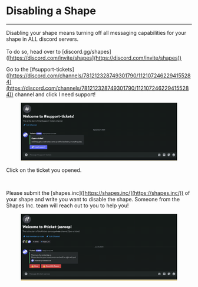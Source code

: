 # Disabling a Shape

***

Disabling your shape means turning off all messaging capabilities for your shape in ALL discord servers. \
\
To do so, head over to \[discord.gg/shapes]\([https://discord.com/invite/shapes](https://discord.com/invite/shapes))

Go to the \[#support-tickets]\([https://discord.com/channels/781212328749301790/1121072462294155284](https://discord.com/channels/781212328749301790/1121072462294155284)) channel and click I need support!

<figure><img src=".gitbook/assets/image.png" alt=""><figcaption></figcaption></figure>

Click on the ticket you opened.&#x20;

<figure><img src=".gitbook/assets/Screenshot 2024-06-12 at 7.24.19 PM (1).png" alt=""><figcaption></figcaption></figure>

Please submit the \[shapes.inc]\([https://shapes.inc/](https://shapes.inc/)) of your shape and write you want to disable the shape. Someone from the Shapes Inc. team will reach out to you to help you!

<figure><img src=".gitbook/assets/image (1).png" alt=""><figcaption></figcaption></figure>
